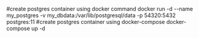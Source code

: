 #create postgres container using docker command
docker run -d --name my_postgres -v my_dbdata:/var/lib/postgresql/data -p 54320:5432 postgres:11
#create postgres container using docker-compose
docker-compose up -d
